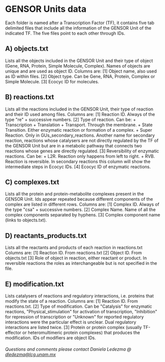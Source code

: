 
# GENSOR Units data

Each folder is named after a Transcription Factor (TF), it contains five tab delimited files that include all the information of the GENSOR Unit of the indicated TF. The five files point to each other through IDs.

## A) objects.txt
Lists all the objects included in the GENSOR Unit and their type of object (Gene, RNA, Protein, Simple Molecule, Complex). Names of objects are unique and are used as object ID. Columns are:
  [1] Object name, also used as ID within files.
  [2] Object type. Can be Gene, RNA, Protein, Complex or Simple Molecule.
  [3] Ecocyc ID for molecules.

## B) reactions.txt
Lists all the reactions included in the GENSOR Unit, their type of reaction and their ID used among files. Columns are:
  [1] Reaction ID. Always of the type "re" + successive numbers.
  [2] Type of reaction. Can be:
      + Transcription
      + Translation
      + Transport. Through the membrane.
      + State Transition. Either enzymatic reaction or formation of a complex.
      + Super Reaction. Only in GUs_secondary_reactions. Another name for secondary reaction, reactions whose catalysers are not directly regulated by the TF of the GENSOR Unit but are in a metabolic pathway that connects two reactions whose genes are directly regulated. 
  [3] Reversibility of enzymatic reactions. Can be:
    + L2R. Reaction only happens from left to right.
    + RVB. Reaction is reversible.
     In secondary reactions this column will show the intermediate steps in Ecocyc IDs.
  [4] Ecocyc ID of enzymatic reactions.

## C) complexes.txt
Lists all the protein and protein-metabolite complexes present in the GENSOR Unit. Ids appear repeated because different components of the complex are listed in different rows. Columns are:
  [1] Complex ID. Always of the type "csa" + successive numbers.
  [2] Complex Name. Name of all the complex components separated by hyphens.
  [3] Complex component name (links to objects.txt).

## D) reactants_products.txt
Lists all the reactants and products of each reaction in reactions.txt Columns are:
  [1] Reaction ID. From reactions.txt
  [2] Object ID. From objects.txt
  [3] Role of object in reaction, either reactant or product. In reversible reactions the roles as interchangeable but is not specified in the file.

## E) modification.txt
Lists catalysers of reactions and regulatory interactions, i.e. proteins that modify the state of a reaction. Columns are:
  [1] Reaction ID. From reactions.txt.
  [2] Type of modification. Can be "Catalysis" for enzymatic reactions, "Physical_stimulation" for activation of transcription, "Inhibition" for repression of transcription or "Unknown" for reported regulatory interactions were the particular effect is unclear. Dual regulatory interactions are listed twice. 
  [3] Protein or protein complex (usually TF-effector or heteromultimeric protein complexes) that produces the modification. IDs of modifiers are object IDs.


###### Questions and comments please contact Daniela Ledezma @ dledezma@lcg.unam.mx 
